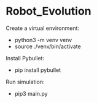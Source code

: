 # Robot_Evolution

Create a virtual environment: 
  - python3 -m venv venv
  - source ./venv/bin/activate
  
 Install Pybullet:
 
  - pip install pybullet
  
 Run simulation:
 
  - pip3 main.py
  
 
